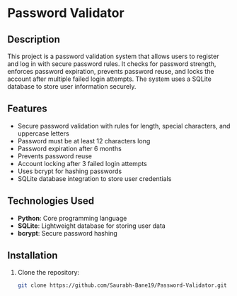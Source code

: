 # Password Validator

## Description
This project is a password validation system that allows users to register and log in with secure password rules. It checks for password strength, enforces password expiration, prevents password reuse, and locks the account after multiple failed login attempts. The system uses a SQLite database to store user information securely.

## Features
- Secure password validation with rules for length, special characters, and uppercase letters
- Password must be at least 12 characters long
- Password expiration after 6 months
- Prevents password reuse
- Account locking after 3 failed login attempts
- Uses bcrypt for hashing passwords
- SQLite database integration to store user credentials

## Technologies Used
- **Python**: Core programming language
- **SQLite**: Lightweight database for storing user data
- **bcrypt**: Secure password hashing

## Installation

1. Clone the repository:
   ```bash
   git clone https://github.com/Saurabh-Bane19/Password-Validator.git
